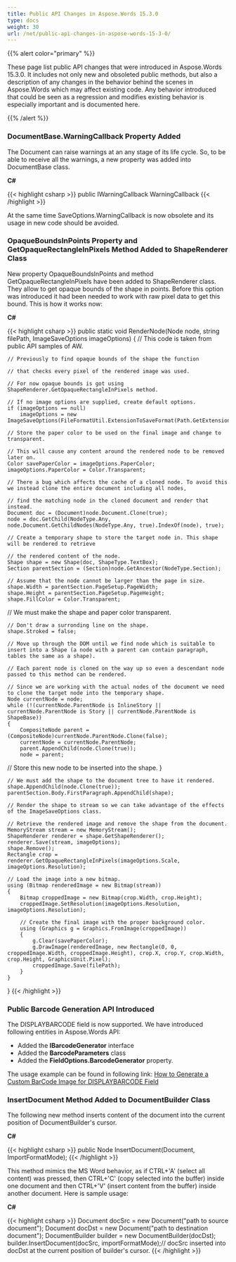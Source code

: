 ```yaml
---
title: Public API Changes in Aspose.Words 15.3.0
type: docs
weight: 30
url: /net/public-api-changes-in-aspose-words-15-3-0/
---
```


{{% alert color="primary" %}} 

These page list public API changes that were introduced in Aspose.Words 15.3.0. It includes not only new and obsoleted public methods, but also a description of any changes in the behavior behind the scenes in Aspose.Words which may affect existing code. Any behavior introduced that could be seen as a regression and modifies existing behavior is especially important and is documented here.

{{% /alert %}} 
### **DocumentBase.WarningCallback Property Added**
The Document can raise warnings at an any stage of its life cycle. So, to be able to receive all the warnings, a new property was added into DocumentBase class.

**C#**

{{< highlight csharp >}}
public IWarningCallback WarningCallback
{{< /highlight >}}

At the same time SaveOptions.WarningCallback is now obsolete and its usage in new code should be avoided.
### **OpaqueBoundsInPoints Property and GetOpaqueRectangleInPixels Method Added to ShapeRenderer Class**
New property OpaqueBoundsInPoints and method GetOpaqueRectangleInPixels have been added to ShapeRenderer class. They allow to get opaque bounds of the shape in points. Before this option was introduced it had been needed to work with raw pixel data to get this bound. This is how it works now:

**C#**

{{< highlight csharp >}}
public static void RenderNode(Node node, string filePath, ImageSaveOptions imageOptions)
{
    // This code is taken from public API samples of AW.

    // Previously to find opaque bounds of the shape the function

    // that checks every pixel of the rendered image was used.

    // For now opaque bounds is got using ShapeRenderer.GetOpaqueRectangleInPixels method.

    // If no image options are supplied, create default options.
    if (imageOptions == null)
        imageOptions = new ImageSaveOptions(FileFormatUtil.ExtensionToSaveFormat(Path.GetExtension(filePath)));

    // Store the paper color to be used on the final image and change to transparent.

    // This will cause any content around the rendered node to be removed later on.
    Color savePaperColor = imageOptions.PaperColor;
    imageOptions.PaperColor = Color.Transparent;

    // There a bug which affects the cache of a cloned node. To avoid this we instead clone the entire document including all nodes,

    // find the matching node in the cloned document and render that instead.
    Document doc = (Document)node.Document.Clone(true);
    node = doc.GetChild(NodeType.Any, node.Document.GetChildNodes(NodeType.Any, true).IndexOf(node), true);

    // Create a temporary shape to store the target node in. This shape will be rendered to retrieve

    // the rendered content of the node.
    Shape shape = new Shape(doc, ShapeType.TextBox);
    Section parentSection = (Section)node.GetAncestor(NodeType.Section);

    // Assume that the node cannot be larger than the page in size.
    shape.Width = parentSection.PageSetup.PageWidth;
    shape.Height = parentSection.PageSetup.PageHeight;
    shape.FillColor = Color.Transparent;
 // We must make the shape and paper color transparent.

    // Don't draw a surronding line on the shape.
    shape.Stroked = false;

    // Move up through the DOM until we find node which is suitable to insert into a Shape (a node with a parent can contain paragraph, tables the same as a shape).

    // Each parent node is cloned on the way up so even a descendant node passed to this method can be rendered.

    // Since we are working with the actual nodes of the document we need to clone the target node into the temporary shape.
    Node currentNode = node;
    while (!(currentNode.ParentNode is InlineStory || currentNode.ParentNode is Story || currentNode.ParentNode is ShapeBase))
    {
        CompositeNode parent = (CompositeNode)currentNode.ParentNode.Clone(false);
        currentNode = currentNode.ParentNode;
        parent.AppendChild(node.Clone(true));
        node = parent;
 // Store this new node to be inserted into the shape.
    }

    // We must add the shape to the document tree to have it rendered.
    shape.AppendChild(node.Clone(true));
    parentSection.Body.FirstParagraph.AppendChild(shape);

    // Render the shape to stream so we can take advantage of the effects of the ImageSaveOptions class.

    // Retrieve the rendered image and remove the shape from the document.
    MemoryStream stream = new MemoryStream();
    ShapeRenderer renderer = shape.GetShapeRenderer();
    renderer.Save(stream, imageOptions);
    shape.Remove();
    Rectangle crop = renderer.GetOpaqueRectangleInPixels(imageOptions.Scale, imageOptions.Resolution);

    // Load the image into a new bitmap.
    using (Bitmap renderedImage = new Bitmap(stream))
    {
        Bitmap croppedImage = new Bitmap(crop.Width, crop.Height);
        croppedImage.SetResolution(imageOptions.Resolution, imageOptions.Resolution);

        // Create the final image with the proper background color.
        using (Graphics g = Graphics.FromImage(croppedImage))
        {
            g.Clear(savePaperColor);
            g.DrawImage(renderedImage, new Rectangle(0, 0, croppedImage.Width, croppedImage.Height), crop.X, crop.Y, crop.Width, crop.Height, GraphicsUnit.Pixel);
            croppedImage.Save(filePath);
        }
    }
}
{{< /highlight >}}
### **Public Barcode Generation API Introduced**
The DISPLAYBARCODE field is now supported. We have introduced following entities in Aspose.Words API:

- Added the **IBarcodeGenerator** interface
- Added the **BarcodeParameters** class
- Added the **FieldOptions.BarcodeGenerator** property.

The usage example can be found in following link:
[How to Generate a Custom BarCode Image for DISPLAYBARCODE Field](http://www.aspose.com/docs/display/wordsnet/How+to+Generate+a+Custom+BarCode+Image+for+DISPLAYBARCODE+Field)
### **InsertDocument Method Added to DocumentBuilder Class**
The following new method inserts content of the document into the current position of DocumentBuilder's cursor.

**C#**

{{< highlight csharp >}}
public Node InsertDocument(Document, ImportFormatMode);
{{< /highlight >}}

This method mimics the MS Word behavior, as if CTRL+'A' (select all content) was pressed, then CTRL+'C' (copy selected into the buffer) inside one document and then CTRL+'V' (insert content from the buffer) inside another document. Here is sample usage:

**C#**

{{< highlight csharp >}}
Document docSrc = new Document("path to source document");
Document docDst = new Document("path to destination document");
DocumentBuilder builder = new DocumentBuilder(docDst);
builder.InsertDocument(docSrc, importFormatMode);// docSrc inserted into docDst at the current position of builder's cursor.
{{< /highlight >}}
